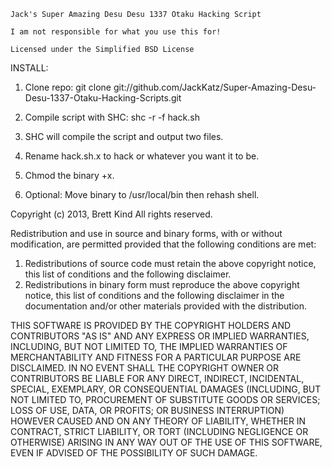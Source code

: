                                                                   
    Jack's Super Amazing Desu Desu 1337 Otaku Hacking Script      
                                                                  
    I am not responsible for what you use this for!         
                                                                  
    Licensed under the Simplified BSD License             


INSTALL:

1) Clone repo: git clone git://github.com/JackKatz/Super-Amazing-Desu-Desu-1337-Otaku-Hacking-Scripts.git 

2) Compile script with SHC: shc -r -f hack.sh

3) SHC will compile the script and output two files.

4) Rename hack.sh.x to hack or whatever you want it to be.

6) Chmod the binary +x.

7) Optional: Move binary to /usr/local/bin then rehash shell.

Copyright (c) 2013, Brett Kind
All rights reserved.

Redistribution and use in source and binary forms, with or without
modification, are permitted provided that the following conditions are met:

1. Redistributions of source code must retain the above copyright notice, this
   list of conditions and the following disclaimer.
2. Redistributions in binary form must reproduce the above copyright notice,
   this list of conditions and the following disclaimer in the documentation
   and/or other materials provided with the distribution.

THIS SOFTWARE IS PROVIDED BY THE COPYRIGHT HOLDERS AND CONTRIBUTORS "AS IS" AND
ANY EXPRESS OR IMPLIED WARRANTIES, INCLUDING, BUT NOT LIMITED TO, THE IMPLIED
WARRANTIES OF MERCHANTABILITY AND FITNESS FOR A PARTICULAR PURPOSE ARE
DISCLAIMED. IN NO EVENT SHALL THE COPYRIGHT OWNER OR CONTRIBUTORS BE LIABLE FOR
ANY DIRECT, INDIRECT, INCIDENTAL, SPECIAL, EXEMPLARY, OR CONSEQUENTIAL DAMAGES
(INCLUDING, BUT NOT LIMITED TO, PROCUREMENT OF SUBSTITUTE GOODS OR SERVICES;
LOSS OF USE, DATA, OR PROFITS; OR BUSINESS INTERRUPTION) HOWEVER CAUSED AND
ON ANY THEORY OF LIABILITY, WHETHER IN CONTRACT, STRICT LIABILITY, OR TORT
(INCLUDING NEGLIGENCE OR OTHERWISE) ARISING IN ANY WAY OUT OF THE USE OF THIS
SOFTWARE, EVEN IF ADVISED OF THE POSSIBILITY OF SUCH DAMAGE.

